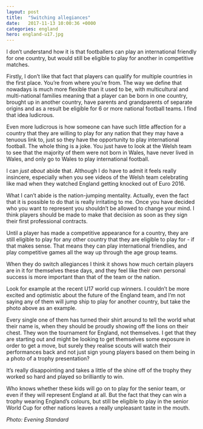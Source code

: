 ```yaml
---
layout: post
title:  "Switching allegiances"
date:   2017-11-13 10:00:36 +0000
categories: england
hero: england-u17.jpg
---
```


I don’t understand how it is that footballers can play an international friendly for one country, but would still be eligible to play for another in competitive matches. 

Firstly, I don’t like that fact that players can qualify for multiple countries in the first place. You’re from where you’re from. The way we define that nowadays is much more flexible than it used to be, with multicultural and multi-national families meaning that a player can be born in one country, brought up in another country, have parents and grandparents of separate origins and as a result be eligible for 6 or more national football teams. I find that idea ludicrous.

Even more ludicrous is how someone can have such little affection for a country that they are willing to play for any nation that they may have a tenuous link to, just so they have the opportunity to play international football. The whole thing is a joke. You just have to look at the Welsh team to see that the majority of them were not born in Wales, have never lived in Wales, and only go to Wales to play international football.

I can *just about* abide that. Although I do have to admit it feels really insincere, especially when you see videos of the Welsh team celebrating like mad when they watched England getting knocked out of Euro 2016.

What I can’t abide is the nation-jumping mentality. Actually, even the fact that it is possible to do that is really irritating to me. Once you have decided who you want to represent you shouldn’t be allowed to change your mind. I think players should be made to make that decision as soon as they sign their first professional contracts.

Until a player has made a competitive appearance for a country, they are still eligible to play for any other country that they are eligible to play for - if that makes sense. That means they can play international friendlies, and play competitive games all the way up through the age group teams.

When they do switch allegiances I think it shows how much certain players are in it for themselves these days, and they feel like their own personal success is more important than that of the team or the nation.

Look for example at the recent U17 world cup winners. I couldn’t be more excited and optimistic about the future of the England team, and I’m not saying any of them will jump ship to play for another country, but take the photo above as an example.

Every single one of them has turned their shirt around to tell the world what their name is, when they should be proudly showing off the lions on their chest. They won the tournament for England, not themselves. I get that they are starting out and might be looking to get themselves some exposure in order to get a move, but surely they realise scouts will watch their performances back and not just sign young players based on them being in a photo of a trophy presentation?

It’s really disappointing and takes a little of the shine off of the trophy they worked so hard and played so brilliantly to win.

Who knows whether these kids will go on to play for the senior team, or even if they will represent England at all. But the fact that they can win a trophy wearing England’s colours, but still be eligible to play in the senior World Cup for other nations leaves a really unpleasant taste in the mouth.

_Photo: Evening Standard_